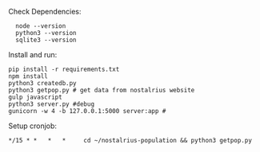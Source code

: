 Check Dependencies:
```
  node --version
  python3 --version
  sqlite3 --version
```
Install and run:
```
pip install -r requirements.txt
npm install
python3 createdb.py
python3 getpop.py # get data from nostalrius website
gulp javascript
python3 server.py #debug
gunicorn -w 4 -b 127.0.0.1:5000 server:app #
```

Setup cronjob:
```
*/15 * *   *   *     cd ~/nostalrius-population && python3 getpop.py
```